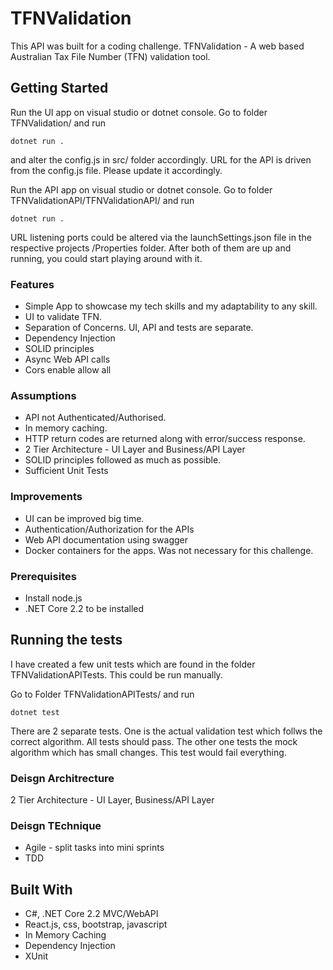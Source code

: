 # TFNValidation

This API was built for a coding challenge. TFNValidation - A web based Australian Tax File Number (TFN) validation tool.

## Getting Started

Run the UI app on visual studio or dotnet console.
Go to folder TFNValidation/ 
and run 
```
dotnet run .
```
and alter the config.js in src/ folder accordingly. URL for the API is driven from the config.js file. Please update it accordingly.

Run the API app on visual studio or dotnet console.
Go to folder TFNValidationAPI/TFNValidationAPI/
and run 
```
dotnet run .
```

URL listening ports could be altered via the launchSettings.json file in the respective projects /Properties folder.
After both of them are up and running, you could start playing around with it.

### Features

* Simple App to showcase my tech skills and my adaptability to any skill.
* UI to validate TFN.
* Separation of Concerns. UI, API and tests are separate.
* Dependency Injection
* SOLID principles
* Async Web API calls
* Cors enable allow all

### Assumptions

* API not Authenticated/Authorised.
* In memory caching.
* HTTP return codes are returned along with error/success response.
* 2 Tier Architecture - UI Layer and Business/API Layer
* SOLID principles followed as much as possible.
* Sufficient Unit Tests

### Improvements

* UI can be improved big time.
* Authentication/Authorization for the APIs
* Web API documentation using swagger
* Docker containers for the apps. Was not necessary for this challenge.

### Prerequisites

* Install node.js
* .NET Core 2.2 to be installed

## Running the tests

I have created a few unit tests which are found in the folder TFNValidationAPITests. This could be run manually. 

Go to Folder TFNValidationAPITests/ and run
```
dotnet test
```
There are 2 separate tests. One is the actual validation test which follws the correct algorithm. All tests should pass.
The other one tests the mock algorithm which has small changes. This test would fail everything.

### Deisgn Architrecture

2 Tier Architecture - UI Layer, Business/API Layer 

### Deisgn TEchnique

* Agile - split tasks into mini sprints
* TDD

## Built With

* C#, .NET Core 2.2 MVC/WebAPI
* React.js, css, bootstrap, javascript
* In Memory Caching
* Dependency Injection
* XUnit
